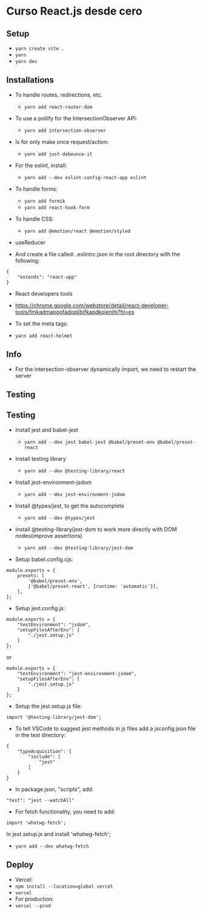 # Curso React.js desde cero

## Setup
- `yarn create vite .`
- `yarn`
- `yarn dev`

## Installations
- To handle routes, redirections, etc.
    - `yarn add react-router-dom`

- To use a pollify for the IntersectionObserver API:
    - `yarn add intersection-observer`

- Is for only make once request/action:
    - `yarn add just-debounce-it`

- For the eslint, install:
    - `yarn add --dev eslint-config-react-app eslint`

- To handle forms:
    - `yarn add formik`
    - `yarn add react-hook-form`

- To handle CSS:
    - `yarn add @emotion/react @emotion/styled`

- useReducer

- And create a file called: .eslintrc.json in the root directory with the following:
~~~
{
    "extends": "react-app"
}
~~~

- React developers tools
- https://chrome.google.com/webstore/detail/react-developer-tools/fmkadmapgofadopljbjfkapdkoienihi?hl=es

- To set the meta tags:
- `yarn add react-helmet`

## Info
- For the intersection-observer dynamically import, we need to restart the server

## Testing
## Testing
- Install jest and babel-jest
    - `yarn add --dev jest babel-jest @babel/preset-env @babel/preset-react`

- Install testing library
    - `yarn add --dev @testing-library/react`

- Install jest-environment-jsdom
    - `yarn add --dev jest-environment-jsdom`

- Install @types/jest, to get the autocomplete
    - `yarn add --dev @types/jest`

- Install @testing-library/jest-dom to work more directly with DOM nodes(improve assertions)
    - `yarn add --dev @testing-library/jest-dom`

- Setup babel.config.cjs:
~~~
module.exports = {
    presets: [
        '@babel/preset-env',
        ['@babel/preset-react', {runtime: 'automatic'}],
    ],
};
~~~

- Setup jest.config.js: 
~~~
module.exports = {
    "testEnvironment": "jsdom",
    "setupFilesAfterEnv": [
        "./jest.setup.js"
    ]
};
~~~
or
~~~
module.exports = {
    "testEnvironment": "jest-environment-jsdom",
    "setupFilesAfterEnv": [
        "./jest.setup.js"
    ]
};
~~~

- Setup the jest.setup.js file:
~~~
import '@testing-library/jest-dom';
~~~

- To tell VSCode to suggest jest methods in js files add a jsconfig.json file in the test directory:
~~~
{
    "typeAcquisition": {
        "include": [
            "jest"
        ]
    }
}
~~~

- In package.json, "scripts", add:
~~~
"test": "jest --watchAll"
~~~

- For fetch functionality, you need to add:
~~~
import 'whatwg-fetch';
~~~
In jest.setup.js and install 'whatwg-fetch';
- `yarn add --dev whatwg-fetch`

## Deploy
- Vercel:
- `npm install --location=global vercel`
- `vercel`
- For production:
- `vercel --prod`